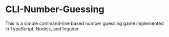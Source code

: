 # CLI-Number-Guessing
This is a simple command-line based number guessing game implemented in TypeScript, Nodejs, and Inquirer. 
